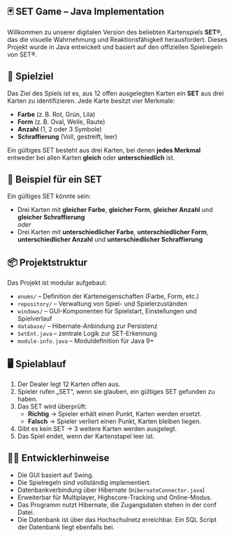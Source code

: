 ## 🃏 SET Game – Java Implementation

Willkommen zu unserer digitalen Version des beliebten Kartenspiels **SET®**, das die visuelle Wahrnehmung und Reaktionsfähigkeit herausfordert. Dieses Projekt wurde in Java entwickelt und basiert auf den offiziellen Spielregeln von SET®.

## 🎯 Spielziel

Das Ziel des Spiels ist es, aus 12 offen ausgelegten Karten ein **SET** aus drei Karten zu identifizieren. Jede Karte besitzt vier Merkmale:

- **Farbe** (z. B. Rot, Grün, Lila)
- **Form** (z. B. Oval, Welle, Raute)
- **Anzahl** (1, 2 oder 3 Symbole)
- **Schraffierung** (Voll, gestreift, leer)

Ein gültiges SET besteht aus drei Karten, bei denen **jedes Merkmal** entweder bei allen Karten **gleich** oder **unterschiedlich** ist.

## 🧠 Beispiel für ein SET

Ein gültiges SET könnte sein:

- Drei Karten mit **gleicher Farbe**, **gleicher Form**, **gleicher Anzahl** und **gleicher Schraffierung**  
  _oder_
- Drei Karten mit **unterschiedlicher Farbe**, **unterschiedlicher Form**, **unterschiedlicher Anzahl** und **unterschiedlicher Schraffierung**

## 📦 Projektstruktur

Das Projekt ist modular aufgebaut:

- `enums/` – Definition der Karteneigenschaften (Farbe, Form, etc.)
- `repository/` – Verwaltung von Spiel- und Spielerzuständen
- `windows/` – GUI-Komponenten für Spielstart, Einstellungen und Spielverlauf
- `database/` – Hibernate-Anbindung zur Persistenz
- `SetEnt.java` – zentrale Logik zur SET-Erkennung
- `module-info.java` – Moduldefinition für Java 9+

## 🖥️ Spielablauf

1. Der Dealer legt 12 Karten offen aus.
2. Spieler rufen „SET“, wenn sie glauben, ein gültiges SET gefunden zu haben.
3. Das SET wird überprüft:
    - **Richtig** → Spieler erhält einen Punkt, Karten werden ersetzt.
    - **Falsch** → Spieler verliert einen Punkt, Karten bleiben liegen.
4. Gibt es kein SET → 3 weitere Karten werden ausgelegt.
5. Das Spiel endet, wenn der Kartenstapel leer ist.

## 🧑‍💻 Entwicklerhinweise

- Die GUI basiert auf Swing.
- Die Spielregeln sind vollständig implementiert.
- Datenbankverbindung über Hibernate (`HibernateConnector.java`)
- Erweiterbar für Multiplayer, Highscore-Tracking und Online-Modus.
- Das Programm nutzt Hibernate, die Zugangsdaten stehen in der conf Datei.
- Die Datenbank ist über das Hochschulnetz erreichbar. Ein SQL Script der Datenbank liegt ebenfalls bei.